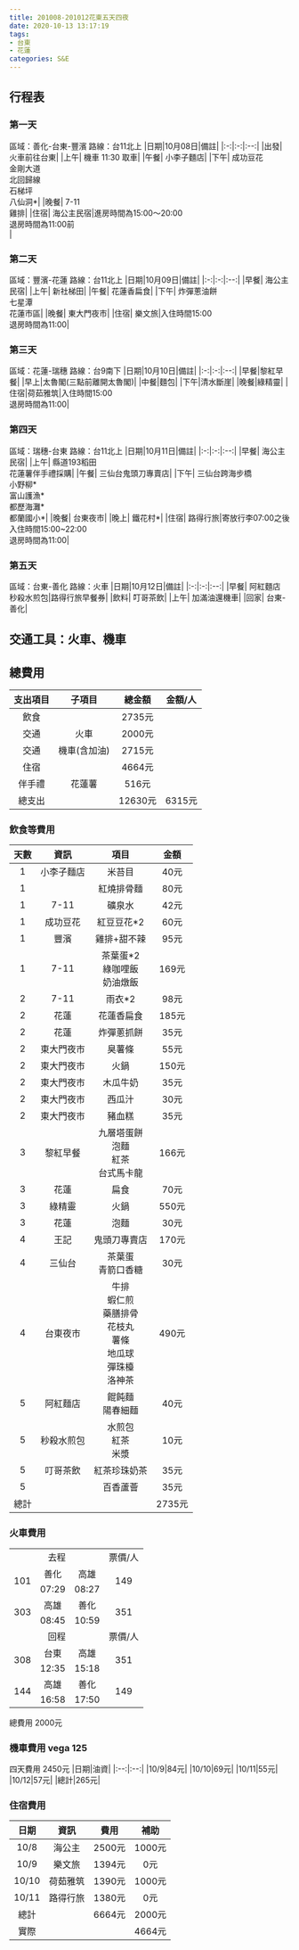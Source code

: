 ```yaml
---
title: 201008-201012花東五天四夜
date: 2020-10-13 13:17:19
tags: 
- 台東
- 花蓮
categories: S&E
---
```

## 行程表

<!--more-->

### 第一天
區域：善化-台東-豐濱
路線：台11北上
|日期|10月08日|備註|
|:-:|:-:|:--:|
|出發| 火車前往台東|
|上午| 機車 11:30 取車|
|午餐| 小李子麵店|
|下午| 成功豆花<br>金剛大道<br>北回歸線<br>石梯坪<br>八仙洞*|
|晚餐| 7-11<br>雞排|
|住宿| 海公主民宿|進房時間為15:00～20:00<br>退房時間為11:00前<br>|

### 第二天
區域：豐濱-花蓮
路線：台11北上
|日期|10月09日|備註|
|:-:|:-:|:--:|
|早餐| 海公主民宿|
|上午| 新社梯田|
|午餐| 花蓮香扁食|
|下午| 炸彈蔥油餅<br>七星潭<br>花蓮市區|
|晚餐| 東大門夜市|
|住宿| 樂文旅|入住時間15:00<br>退房時間為11:00|

### 第三天
區域：花蓮-瑞穗
路線：台9南下
|日期|10月10日|備註|
|:-:|:-:|:--:|
|早餐|黎紅早餐|
|早上|太魯閣(三點前離開太魯閣)|
|中餐|麵包|
|下午|清水斷崖|
|晚餐|綠精靈|
|住宿|荷茹雅筑|入住時間15:00<br>退房時間為11:00|

### 第四天
區域：瑞穗-台東
路線：台11北上
|日期|10月11日|備註|
|:-:|:-:|:--:|
|早餐| 海公主民宿|
|上午| 縣道193稻田<br>花蓮薯伴手禮採購|
|午餐| 三仙台鬼頭刀專賣店|
|下午| 三仙台跨海步橋<br>小野柳*<br>富山護漁*<br>都歷海灘*<br>都蘭國小*|
|晚餐| 台東夜市|
|晚上| 鐵花村*|
|住宿| 路得行旅|寄放行李07:00之後<br>入住時間15:00~22:00<br>退房時間為11:00|

### 第五天
區域：台東-善化
路線：火車
|日期|10月12日|備註|
|:-:|:-:|:--:|
|早餐| 阿紅麵店<br>秒殺水煎包|路得行旅早餐券|
|飲料| 叮哥茶飲|
|上午| 加滿油還機車|
|回家| 台東-善化|

## 交通工具：火車、機車

## 總費用
|支出項目|子項目|總金額|金額/人|
|:--:|:--:|:--:|:--:|
|飲食||2735元||
|交通|火車|2000元||
|交通|機車(含加油)|2715元||
|住宿||4664元||
|伴手禮|花蓮薯|516元||
|總支出||12630元|6315元|

### 飲食等費用
|天數|資訊|項目|金額|
|:--:|:--:|:--:|:--:|
|1|小李子麵店|米苔目|40元|
|1||紅燒排骨麵|80元|
|1|7-11|礦泉水|42元|
|1|成功豆花|紅豆豆花*2|60元|
|1|豐濱|雞排+甜不辣|95元|
|1|7-11|茶葉蛋*2<br>綠咖哩飯<br>奶油燉飯|169元
|2|7-11|雨衣*2|98元|
|2|花蓮|花蓮香扁食|185元|
|2|花蓮|炸彈蔥抓餅|35元|
|2|東大門夜市|臭薯條|55元|
|2|東大門夜市|火鍋|150元|
|2|東大門夜市|木瓜牛奶|35元|
|2|東大門夜市|西瓜汁|30元|
|2|東大門夜市|豬血糕|35元|
|3|黎紅早餐|九層塔蛋餅<br>泡麵<br>紅茶<br>台式馬卡龍|166元|
|3|花蓮|扁食|70元|
|3|綠精靈|火鍋|550元|
|3|花蓮|泡麵|30元|
|4|王記|鬼頭刀專賣店|170元|
|4|三仙台|茶葉蛋<br>青箭口香糖|30元|
|4|台東夜市|牛排<br>蝦仁煎<br>藥膳排骨<br>花枝丸<br>薯條<br>地瓜球<br>彈珠檯<br>洛神茶|490元|
|5|阿紅麵店|餛飩麵<br>陽春細麵|40元|
|5|秒殺水煎包|水煎包<br>紅茶<br>米漿|10元|
|5|叮哥茶飲|紅茶珍珠奶茶|35元|
|5||百香蘆薈|35元|
|總計|||2735元|

### 火車費用
<table style="text-align: center">
    <tr>
        <td colspan="3">去程</td>
        <td>票價/人</td>
    </tr>
    <tr>
       <td rowspan="2">101</td>
       <td>善化</td> 
       <td>高雄</td> 
       <td rowspan="2">149</td> 
    </tr>
    <tr>       
       <td>07:29</td> 
       <td>08:27</td>        
    </tr>
    <tr>
       <td rowspan="2">303</td>
       <td>高雄</td> 
       <td>善化</td> 
       <td rowspan="2">351</td> 
    </tr>
    <tr>       
       <td>08:45</td> 
       <td>10:59</td>        
    </tr>      
    <tr>
        <td colspan="3">回程</td>
        <td>票價/人</td>
    </tr>
    <tr>
       <td rowspan="2">308</td>
       <td>台東</td> 
       <td>高雄</td> 
       <td rowspan="2">351</td> 
    </tr>
    <tr>       
       <td>12:35</td> 
       <td>15:18</td>        
    </tr>
    <tr>
       <td rowspan="2">144</td>
       <td>高雄</td> 
       <td>善化</td> 
       <td rowspan="2">149</td> 
    </tr>
    <tr>       
       <td>16:58</td> 
       <td>17:50</td>        
    </tr>   
</table>
總費用 2000元

### 機車費用 vega 125
四天費用 2450元
|日期|油資|
|:--:|:--:|
|10/9|84元|
|10/10|69元|
|10/11|55元|
|10/12|57元|
|總計|265元|

### 住宿費用
|日期|資訊|費用|補助|
|:-:|:--:|:--:|:--:|
|10/8|海公主|2500元|1000元|
|10/9|樂文旅|1394元|0元|
|10/10|荷茹雅筑|1390元|1000元|
|10/11|路得行旅|1380元|0元|
|總計||6664元|2000元
|實際|||4664元|